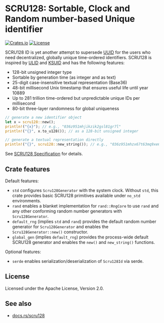 # SCRU128: Sortable, Clock and Random number-based Unique identifier

[![Crates.io](https://img.shields.io/crates/v/scru128)](https://crates.io/crates/scru128)
[![License](https://img.shields.io/crates/l/scru128)](https://github.com/scru128/rust/blob/main/LICENSE)

SCRU128 ID is yet another attempt to supersede [UUID] for the users who need
decentralized, globally unique time-ordered identifiers. SCRU128 is inspired by
[ULID] and [KSUID] and has the following features:

- 128-bit unsigned integer type
- Sortable by generation time (as integer and as text)
- 25-digit case-insensitive textual representation (Base36)
- 48-bit millisecond Unix timestamp that ensures useful life until year 10889
- Up to 281 trillion time-ordered but unpredictable unique IDs per millisecond
- 80-bit three-layer randomness for global uniqueness

```rust
// generate a new identifier object
let x = scru128::new();
println!("{x}"); // e.g., "036z951mhjikzik2gsl81gr7l"
println!("{}", x.to_u128()); // as a 128-bit unsigned integer

// generate a textual representation directly
println!("{}", scru128::new_string()); // e.g., "036z951mhzx67t63mq9xe6q0j"
```

See [SCRU128 Specification] for details.

[UUID]: https://en.wikipedia.org/wiki/Universally_unique_identifier
[ULID]: https://github.com/ulid/spec
[KSUID]: https://github.com/segmentio/ksuid
[SCRU128 Specification]: https://github.com/scru128/spec

## Crate features

Default features:

- `std` configures `Scru128Generator` with the system clock. Without `std`, this
  crate provides basic SCRU128 primitives available under `no_std` environments.
- `rand` enables a blanket implementation for `rand::RngCore` to use `rand` and
  any other conforming random number generators with `Scru128Generator`.
- `default_rng` (implies `std` and `rand`) provides the default random number
  generator for `Scru128Generator` and enables the `Scru128Generator::new()`
  constructor.
- `global_gen` (implies `default_rng`) provides the process-wide default SCRU128
  generator and enables the `new()` and `new_string()` functions.

Optional features:

- `serde` enables serialization/deserialization of `Scru128Id` via serde.

## License

Licensed under the Apache License, Version 2.0.

## See also

- [docs.rs/scru128](https://docs.rs/scru128)
